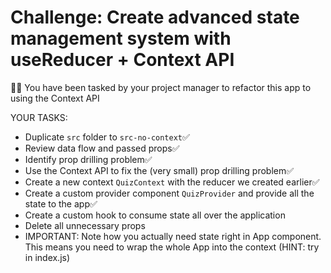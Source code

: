 # Challenge: Create advanced state management system with useReducer + Context API

👨‍💼 You have been tasked by your project manager to refactor this app to using the Context API

YOUR TASKS:

- Duplicate `src` folder to `src-no-context`✅
- Review data flow and passed props✅
- Identify prop drilling problem✅
- Use the Context API to fix the (very small) prop drilling problem✅
- Create a new context `QuizContext` with the reducer we created earlier✅
- Create a custom provider component `QuizProvider` and provide all the state to the app✅
- Create a custom hook to consume state all over the application
- Delete all unnecessary props
- IMPORTANT: Note how you actually need state right in App component. This means you need to wrap the whole App into the context (HINT: try in index.js)
